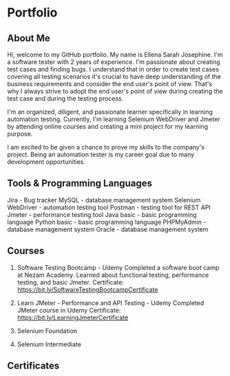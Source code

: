 # Portfolio
## About Me
Hi, welcome to my GitHub portfolio. 
My name is Ellena Sarah Josephine. I'm a software tester with 2 years of experience. I'm passionate about creating test cases and finding bugs. I understand that in order to create test cases covering all testing scenarios it's crucial to have deep understanding of the business requirements and consider the end user's point of view. That's why I always strive to adopt the end user's point of view during creating the test case and during the testing process.

I'm an organized, diligent, and passionate learner specifically in learning automation testing. Currently, I'm learning Selenium WebDriver and Jmeter by attending online courses and creating a mini project for my learning purpose.

I am excited to be given a chance to prove my skills to the company's project. Being an automation tester is my career goal due to many development opportunities.

## Tools & Programming Languages
Jira - Bug tracker
MySQL - database management system
Selenium WebDriver - automation testing tool
Postman - testing tool for REST API
Jmeter - performance testing tool
Java basic - basic programming language
Python basic - basic programming language
PHPMyAdmin - database management system
Oracle - database management system

## Courses
1. Software Testing Bootcamp - Udemy
   Completed a software boot camp at Nezam Academy.
   Learned about functional testing, performance testing, and basic Jmeter.
   Certificate: https://bit.ly/SoftwareTestingBootcampCertificate

3. Learn JMeter - Performance and API Testing - Udemy
   Completed JMeter course in Udemy
   Certificate: https://bit.ly/LearningJmeterCertificate

5. Selenium Foundation
   
6. Selenium Intermediate
    

## Certificates
